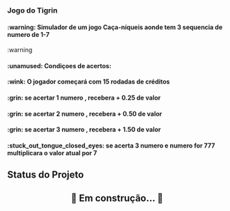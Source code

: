### Jogo do Tigrin 
<h4> :warning: Simulador de um jogo Caça-níqueis aonde tem 3 sequencia de numero de 1-7</h4> :warning
<h4> :unamused: Condiçoes de acertos:</h4>
<h4><p>:wink: O jogador começará com 15 rodadas de créditos</p></h4>
<h4><p>:grin: se acertar 1 numero , recebera + 0.25 de valor</p></h3>
<h4><p>:grin: se acertar 2 numero ,  recebera + 0.50 de valor</p></h4>
<h4><p>:grin: se acertar 3 numero ,  recebera + 1.50 de valor</p></h4>
<h4><p>:stuck_out_tongue_closed_eyes: se acerta 3 numero e numero for 777 multiplicara o valor atual por 7</p></h4>


## Status do Projeto
<h2 align="center"> 
	🚧  Em construção...  🚧
</h2>
